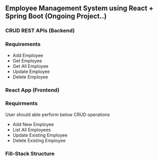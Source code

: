 ## Employee Management System using React + Spring Boot (Ongoing Project..)

### CRUD REST APIs (Backend)

### Requirements
- Add Employee
- Get Employee
- Get All Employee
- Update Employee
- Delete Employee

### React App (Frontend)

### Requirments
User should able perform below CRUD operations
- Add New Employee
- List All Employees
- Update Existing Employee
- Delete Existing Employee

### Fill-Stack Structure
